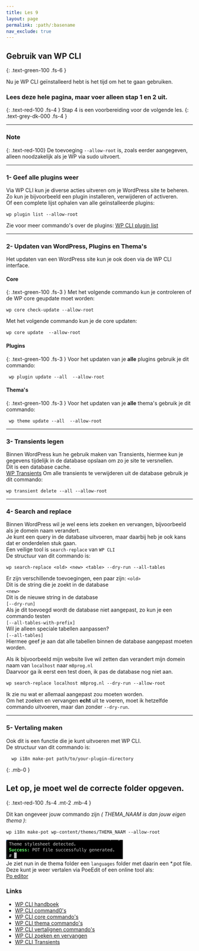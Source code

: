 ```yaml
---
title: Les 9
layout: page
permalink: :path/:basename
nav_exclude: true
---
```


## Gebruik van WP CLI
{: .text-green-100 .fs-6 }

Nu je WP CLI geïnstalleerd hebt is het tijd om het te gaan gebruiken.  
### Lees deze hele pagina, maar voer alleen stap 1 en 2 uit.
{: .text-red-100 .fs-4 }
Stap 4 is een voorbereiding voor de volgende les.
{: .text-grey-dk-000 .fs-4 }

--- 
### Note
{: .text-red-100}
De toevoeging `--allow-root` is, zoals eerder aangegeven, alleen noodzakelijk als je WP via sudo uitvoert.


---
### 1- Geef alle plugins weer
Via WP CLI kun je diverse acties uitveren om je WordPress site te beheren.  
Zo kun je bijvoorbeeld een plugin installeren, verwijderen of activeren.  
Of een complete lijst ophalen van alle geïnstalleerde plugins:  
```shell
wp plugin list --allow-root
```
Zie voor meer commando's over de plugins: 
[WP CLI plugin list](https://developer.wordpress.org/cli/commands/plugin/list/)

---
### 2- Updaten van WordPress, Plugins en Thema's
Het updaten van een WordPress site kun je ook doen via de WP CLI interface.

#### Core
{: .text-green-100 .fs-3 }
Met het volgende commando kun je controleren of de WP core geupdate moet worden:
```shell
wp core check-update --allow-root
```
Met het volgende commando kun je de core updaten:  
```shell
wp core update  --allow-root
```
#### Plugins
{: .text-green-100 .fs-3 }
Voor het updaten van je **alle** plugins gebruik je dit commando:
```shell
 wp plugin update --all  --allow-root
```

#### Thema's
{: .text-green-100 .fs-3 }
Voor het updaten van je **alle** thema's gebruik je dit commando:
```shell
 wp theme update --all  --allow-root
```

---
### 3- Transients legen
Binnen WordPress kun he gebruik maken van Transients, hiermee kun je gegevens tijdelijk in de database opslaan om zo je site te versnellen.  
Dit is een database cache.  
[WP Transients](https://developer.wordpress.org/apis/transients/)
Om alle transients te verwijderen uit de database gebruik je dit commando:  
```shell
wp transient delete --all --allow-root
```

---
### 4- Search and replace
Binnen WordPress wil je wel eens iets zoeken en vervangen, bijvoorbeeld als je domein naam verandert.  
Je kunt een query in de database uitvoeren, maar daarbij heb je ook kans dat er onderdelen stuk gaan.  
Een veilige tool is `search-replace` van `WP CLI`  
De structuur van dit commando is:  
```shell
wp search-replace <old> <new> <table> --dry-run --all-tables
```
Er zijn verschillende toevoegingen, een paar zijn: 
`<old>`  
Dit is de string die je zoekt in de database  
`<new>`  
Dit is de nieuwe string in de database  
`[--dry-run]`  
Als je dit toevoegd wordt de database niet aangepast, zo kun je een commando testen  
`[--all-tables-with-prefix]`  
Wil je alleen speciale tabellen aanpassen?  
`[--all-tables]`  
Hiermee geef je aan dat alle tabellen binnen de database aangepast moeten worden.  

Als ik bijvoorbeeld mijn website live wil zetten dan verandert mijn domein naam van `localhost` naar `m8prog.nl`  
Daarvoor ga ik eerst een test doen, ik pas de database nog niet aan.  
```shell
wp search-replace localhost m8prog.nl --dry-run --allow-root
```
Ik zie nu wat er allemaal aangepast zou moeten worden.  
Om het zoeken en vervangen **echt** uit te voeren, moet ik hetzelfde commando uitvoeren, maar dan zonder `--dry-run`.  

---
### 5- Vertaling maken
Ook dit is een functie die je kunt uitvoeren met WP CLI.   
De structuur van dit commando is:  
```shell
  wp i18n make-pot path/to/your-plugin-directory
```
{: .mb-0 }
## Let op, je moet wel de correcte folder opgeven.
{: .text-red-100 .fs-4 .mt-2 .mb-4 }

Dit kan ongeveer jouw commando zijn _( THEMA_NAAM is dan jouw eigen thema )_:
```shell
wp i18n make-pot wp-content/themes/THEMA_NAAM --allow-root
```
![make-pot.png](images%2Fmake-pot.png)  
Je ziet nun in de thema folder een `languages` folder met daarin een *.pot file.  
Deze kunt je weer vertalen via PoeEdit of een online tool als:  
[Po editor](https://localise.biz/free/poeditor)



### Links
- [WP CLI handboek](https://make.wordpress.org/cli/handbook/guides/)
- [WP CLI command0's](https://developer.wordpress.org/cli/commands/)
- [WP CLI core commando's](https://developer.wordpress.org/cli/commands/core/)
- [WP CLI thema commando's](https://developer.wordpress.org/cli/commands/theme/)
- [WP CLI vertalignen commando's](https://developer.wordpress.org/cli/commands/theme/)
- [WP CLI zoeken en vervangen](https://developer.wordpress.org/cli/commands/search-replace/)
- [WP CLI Transients](https://developer.wordpress.org/cli/commands/transient/)

